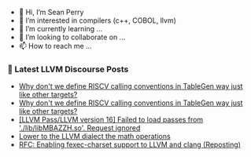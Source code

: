 - 👋 Hi, I’m Sean Perry
- 👀 I’m interested in compilers (c++, COBOL, llvm)
- 🌱 I’m currently learning ...
- 💞️ I’m looking to collaborate on ...
- 📫 How to reach me ...

<!---
s66perry/s66perry is a ✨ special ✨ repository because its `README.md` (this file) appears on your GitHub profile.
You can click the Preview link to take a look at your changes.
--->
### 📕 Latest LLVM Discourse Posts

<!-- DISCOURSE-LLVM:START -->
- [Why don&#39;t we define RISCV calling conventions in TableGen way just like other targets?](https://discourse.llvm.org/t/why-dont-we-define-riscv-calling-conventions-in-tablegen-way-just-like-other-targets/72545#post_7)
- [Why don&#39;t we define RISCV calling conventions in TableGen way just like other targets?](https://discourse.llvm.org/t/why-dont-we-define-riscv-calling-conventions-in-tablegen-way-just-like-other-targets/72545#post_6)
- [[LLVM Pass/LLVM version 16] Failed to load passes from &#39;./lib/libMBAZZH.so&#39;. Request ignored](https://discourse.llvm.org/t/llvm-pass-llvm-version-16-failed-to-load-passes-from-lib-libmbazzh-so-request-ignored/72563#post_1)
- [Lower to the LLVM dialect the math operations](https://discourse.llvm.org/t/lower-to-the-llvm-dialect-the-math-operations/72561#post_2)
- [RFC: Enabling fexec-charset support to LLVM and clang &lpar;Reposting&rpar;](https://discourse.llvm.org/t/rfc-enabling-fexec-charset-support-to-llvm-and-clang-reposting/71512?page=4#post_62)
<!-- DISCOURSE-LLVM:END -->

